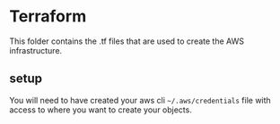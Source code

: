 # Terraform

This folder contains the .tf files that are used to create the AWS
infrastructure.

## setup

You will need to have created your aws cli `~/.aws/credentials` file with access
to where you want to create your objects.
